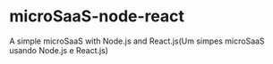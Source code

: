 # microSaaS-node-react

A simple microSaaS with Node.js and React.js(Um simpes microSaaS usando Node.js e React.js) 
